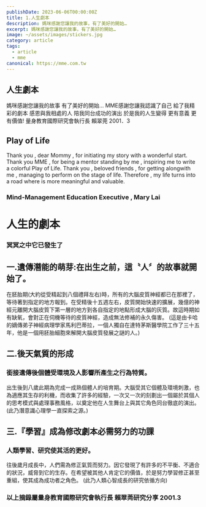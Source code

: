 ```yaml
---
publishDate: 2023-06-06T00:00:00Z
title: 1.人生劇本
description: 媽咪感謝您讓我的故事，有了美好的開始…
excerpt: 媽咪感謝您讓我的故事，有了美好的開始…
image: ~/assets/images/stickers.jpg
category: article
tags:
  - article
  - mme
canonical: https://mme.com.tw
---
```


## 人生劇本
媽咪感謝您讓我的故事
有了美好的開始…
MME感謝您讓我認識了自己
給了我精彩的劇本
感恩與我相處的人
陪我同台成功的演出
於是我的人生變得
更有意義 更有價值!
量身教育國際研究會執行長  賴翠莞 2001．3

## Play of Life

Thank you , dear Mommy , for initiating my story
with a wonderful start.
Thank you MME , for being a mentor standing by me ,
inspiring me to write a colorful Play of Life.
Thank you , beloved friends , for getting alongwith me ,
managing to perform on the stage of life.
Therefore , my life turns into a road where is
more meaningful and valuable.


### Mind-Management Education Executive , Mary Lai

# 人生的劇本
### 冥冥之中它已發生了

## 一.遺傳潛能的萌芽:在出生之前，這〝人〞的故事就開始了。

在胚胎期(大約從受精起到八個禮拜左右)時，所有的大腦皮質神經都已在那裡了，等待著到指定的地方報到。在受精後十五週左右，皮質開始快速的擴展，幾億的神經元離開大腦皮質下第一層的地方到各自指定的地點形成大腦的灰質。故這時期如有缺氧，會對正在伺機等待的皮質神經，造成無法修補的永久傷害。
(這是由卡哈的嫡傳弟子神經病理學家馬利巴蒂拉，一個人獨自在達特茅斯醫學院工作了三十五年，他是一個用胚胎細胞來解開大腦皮質發展之謎的人。)

## 二.後天氣質的形成
### 銜接遺傳後個體受環境及人影響所產生之行為特質。

出生後到八歲此期為完成一成熟個體人的培育期。大腦受其它個體及環境刺激，也為適應其生存的利機，而收集了許多的經驗，一次又一次的刻劃出一個屬於其個人的思考模式與處理事務風格，以奠定他在人生舞台上與其它角色同台徹底的演出。
(此乃潛意識心理學一直探索之源。)


## 三.『學習』成為修改劇本必需努力的功課
### 人類學習、研究使其活的更好。

往後歲月成長中，人們需為修正氣質而努力。因它發現了有許多的不平衡、不適合的狀況，威脅到它的生存。在希望被其他人肯定它的價值，於是努力學習修正甚至重組，使其成為成功者之角色。
(此乃人類心智成長的研究依循方向)

### 以上摘錄屬量身教育國際研究會執行長 賴翠莞研究分享 2001.3
